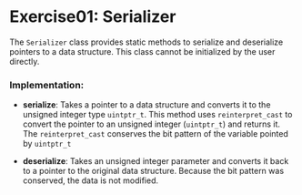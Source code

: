 # Exercise01: Serializer

The `Serializer` class provides static methods to serialize and deserialize pointers to a data structure. This class cannot be initialized by the user directly.

### Implementation:
- **serialize**: Takes a pointer to a data structure and converts it to the unsigned integer type `uintptr_t`. This method uses `reinterpret_cast` to convert the pointer to an unsigned integer (`uintptr_t`) and returns it. The `reinterpret_cast` conserves the bit pattern of the variable pointed by `uintptr_t`

- **deserialize**: Takes an unsigned integer parameter and converts it back to a pointer to the original data structure. Because the bit pattern was conserved, the data is not modified.

